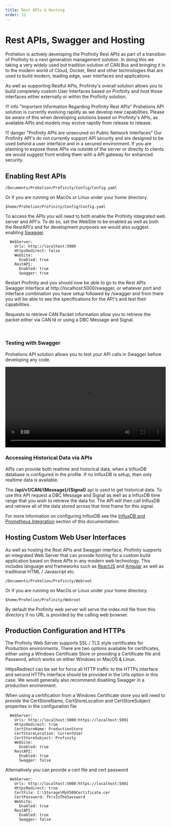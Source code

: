 ```yaml
---
title: Rest APIs & Hosting
order: 12
---
```


# Rest APIs, Swagger and Hosting

Prohelion is actively developing the Profinity Rest APIs as part of a transition of Profinity to a next generation management solution.  In doing this we taking a very widely used but tradition solution of CAN Bus and bringing it in to the modern world of Cloud, Docker, Rest and other technologies that are used to build modern, leading edge, user interfaces and applications.

As well as supporting Restful APIs, Profinity's overall solution allows you to build completely custom User Interfaces based on Profinity and host those interfaces either externally or within the Profinity solution.

!!! info "Important Information Regarding Profinity Rest APIs"
    Prohelions API solution is currently evolving rapidly as we develop new capabilities. Please be aware of this when developing solutions based on Profinity's APIs, as available APIs and models may evolve rapidly from release to release. 

!!! danger "Profinity APIs are unsecured on Public Network Interfaces"
    Our Profinity API's do not currently support API security and are designed to be used behind a user interface and in a secured environment.  If you are planning to expose these APIs via outside of the server or directly to clients we would suggest front ending them with a API gateway for enhanced security.

## Enabling Rest APIs


`/Documents/Prohelion/Profinity/Config/Config.yaml`

Or if you are running on MacOs or Linux under your home directory.

`$home/Prohelion/Profinity/Config/Config.yaml`

To access the APIs you will need to both enable the Profinity integrated web server and API's.  To do so, set the WebSite to be enabled as well as both the RestAPI's and for development purposes we would also suggest enabling [Swagger](https://swagger.io).

```
  WebServer:
    Urls: http://localhost:5000
    HttpsRedirect: false
    WebSite:
      Enabled: true
    RestAPI:
      Enabled: true
      Swagger: true
```

Restart Profinity and you should now be able to go to the Rest APIs Swagger Interface at http://localhost:5000/swagger, or whatever port and interface combination you have setup followed by /swagger and from there you will be able to see the specifications for the API's and test their capabilities.

Requests to retrieve CAN Packet information allow you to retrieve the packet either via CAN Id or using a DBC Message and Signal.

<br>

### Testing with Swagger

Prohelions API solution allows you to test your API calls in Swagger before developing any code.  

<video autoplay loop controls width = "100%">
  <source src="video/TestApi.mov" type="video/mp4">
  Your browser does not support the video tag.
</video>

<br>

### Accessing Historical Data via APIs

APIs can provide both realtime and historical data, when a InfluxDB database is configured in the profile.  If no InfluxDB is setup, then only realtime data is available.

The __/api/v1/CAN/{Message}/{Signal}__ api is used to get historical data.  To use this API request a DBC Message and Signal as well as a InfluxDB time range that you wish to retrieve the data for.  The API will then call InfluxDB and retrieve all of the data stored across that time frame for this signal.

For more information on configuring InfluxDB see the [InfluxDB and Prometheus Integration](45_InfluxDB_Prometheus_Integration.md) section of this documentation.

## Hosting Custom Web User Interfaces

As well as hosting the Rest APIs and Swagger interface, Profinity supports an integrated Web Server that can provide hosting for a custom build application based on these APIs in any modern web technology.  This includes language and frameworks such as [ReactJS](https://reactjs.org) and [Angular](https://angular.io) as well as traditional HTML / Javascript etc.


`/Documents/Prohelion/Profinity/Webroot`

Or if you are running on MacOs or Linux under your home directory.

`$home/Prohelion/Profinity/Webroot`

By default the Profinity web server will serve the index.md file from this directory if no URL is provided by the calling web browser.

## Production Configuration and HTTPs

The Profinity Web Server supports SSL / TLS style certificates for Production environments.  There are two options available for certificates, either using a Windows Certificate Store or providing a Certificate file and Password, which works on either Windows or MacOS & Linux.

HttpsRedirect can be set for force all HTTP traffic to the HTTPs interface and second HTTPs interface should be provided in the Urls option in this case. We would generally also recommend disabling Swagger in a production environment.

When using a certification from a Windows Certificate store you will need to provide the CertStoreName, CertStoreLocation and CertStoreSubject properties in the configuration file

```
  WebServer:
    Urls: http://localhost:5000:https://localhost:5001
    HttpsRedirect: true
    CertStoreName: ProductionStore
    CertStoreLocation: CurrentUser
    CertStoreSubject: Profinity
    WebSite:
      Enabled: true
    RestAPI:
      Enabled: true
      Swagger: false
```

Alternatively you can provide a cert file and cert password

```
  WebServer:
    Urls: http://localhost:5000:https://localhost:5001
    HttpsRedirect: true
    CertFile: C:\Storage\MyX509Certificate.cer
    CertPassword: Th!sIsThe5assword    
    WebSite:
      Enabled: true
    RestAPI:
      Enabled: true
      Swagger: false
```

